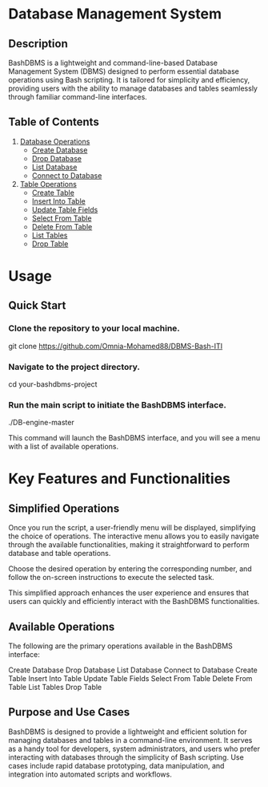 # Database Management System 

## Description

BashDBMS is a lightweight and command-line-based Database Management System (DBMS) designed to perform essential database operations using Bash scripting.
It is tailored for simplicity and efficiency, providing users with the ability to manage databases and tables seamlessly through familiar command-line interfaces.


## Table of Contents

1. [Database Operations](#database-operations)
   - [Create Database](#create-database)
   - [Drop Database](#drop-database)
   - [List Database](#list-database)
   - [Connect to Database](#connect-to-database)
2. [Table Operations](#table-operations)
   - [Create Table](#create-table)
   - [Insert Into Table](#insert-into-table)
   - [Update Table Fields](#update-table-fields)
   - [Select From Table](#select-from-table)
   - [Delete From Table](#delete-from-table)
   - [List Tables](#list-tables)
   - [Drop Table](#drop-table)


# Usage 
## Quick Start
### Clone the repository to your local machine.

git clone https://github.com/Omnia-Mohamed88/DBMS-Bash-ITI

### Navigate to the project directory.

cd your-bashdbms-project

### Run the main script to initiate the BashDBMS interface.
./DB-engine-master

This command will launch the BashDBMS interface, and you will see a menu with a list of available operations.
# Key Features and Functionalities

## Simplified Operations
Once you run the script, a user-friendly menu will be displayed, simplifying the choice of operations. The interactive menu allows you to easily navigate through the available functionalities, making it straightforward to perform database and table operations.


Choose the desired operation by entering the corresponding number, and follow the on-screen instructions to execute the selected task.

This simplified approach enhances the user experience and ensures that users can quickly and efficiently interact with the BashDBMS functionalities.

## Available Operations
The following are the primary operations available in the BashDBMS interface:

Create Database
Drop Database
List Database
Connect to Database
Create Table
Insert Into Table
Update Table Fields
Select From Table
Delete From Table
List Tables
Drop Table


## Purpose and Use Cases



BashDBMS is designed to provide a lightweight and efficient solution for managing databases and tables in a command-line environment. It serves as a handy tool for developers, system administrators, and users who prefer interacting with databases through the simplicity of Bash scripting.
Use cases include rapid database prototyping, data manipulation, and integration into automated scripts and workflows.
